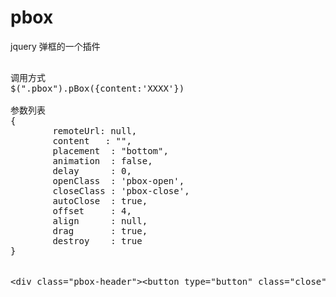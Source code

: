 pbox
====

jquery 弹框的一个插件


<pre>

调用方式
$(".pbox").pBox({content:'XXXX'})

参数列表
{
        remoteUrl: null,
        content   : "",
        placement  : "bottom",
        animation  : false,
        delay      : 0,
        openClass  : 'pbox-open',
        closeClass : 'pbox-close',
        autoClose  : true,
        offset     : 4,
        align      : null,
        drag       : true,
        destroy    : true
}
<xmp>
<div class="pbox-header"><button type="button" class="close" data-dismiss="modal" aria-hidden="true">×</button><h3>我是头部</h3></div><div class="pbox-body">content<p>我是内容！！</p><p>我是内容！！</p></div>
</xmp>
</pre>
